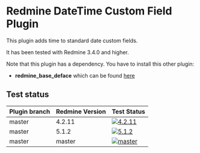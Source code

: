 Redmine DateTime Custom Field Plugin
======================

This plugin adds time to standard date custom fields.

It has been tested with Redmine 3.4.0 and higher.

Note that this plugin has a dependency. You have to install this other plugin:
* **redmine_base_deface** which can be found [here](https://github.com/jbbarth/redmine_base_deface)

## Test status

|Plugin branch| Redmine Version | Test Status       |
|-------------|-----------------|-------------------|
|master       | 4.2.11          | [![4.2.11][1]][5] |
|master       | 5.1.2           | [![5.1.2][2]][5]  |
|master       | master          | [![master][4]][5] |

[1]: https://github.com/nanego/redmine_datetime_custom_field/actions/workflows/4_2_11.yml/badge.svg
[2]: https://github.com/nanego/redmine_datetime_custom_field/actions/workflows/5_1_2.yml/badge.svg
[4]: https://github.com/nanego/redmine_datetime_custom_field/actions/workflows/master.yml/badge.svg
[5]: https://github.com/nanego/redmine_datetime_custom_field/actions
